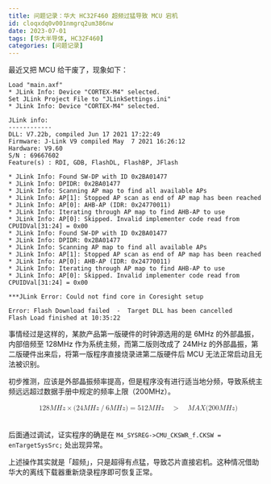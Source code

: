 ```yaml
---
title: 问题记录：华大 HC32F460 超频过猛导致 MCU 宕机
id: cloqxdq0v001nmgrq2um386nw
date: 2023-07-01
tags: [华大半导体, HC32F460]
categories: [问题记录]
---
```


最近又把 MCU 给干废了，现象如下：

```
Load "main.axf"
* JLink Info: Device "CORTEX-M4" selected.
Set JLink Project File to "JLinkSettings.ini"
* JLink Info: Device "CORTEX-M4" selected.

JLink info:
------------
DLL: V7.22b, compiled Jun 17 2021 17:22:49
Firmware: J-Link V9 compiled May  7 2021 16:26:12
Hardware: V9.60
S/N : 69667602
Feature(s) : RDI, GDB, FlashDL, FlashBP, JFlash

* JLink Info: Found SW-DP with ID 0x2BA01477
* JLink Info: DPIDR: 0x2BA01477
* JLink Info: Scanning AP map to find all available APs
* JLink Info: AP[1]: Stopped AP scan as end of AP map has been reached
* JLink Info: AP[0]: AHB-AP (IDR: 0x24770011)
* JLink Info: Iterating through AP map to find AHB-AP to use
* JLink Info: AP[0]: Skipped. Invalid implementer code read from CPUIDVal[31:24] = 0x00
* JLink Info: Found SW-DP with ID 0x2BA01477
* JLink Info: DPIDR: 0x2BA01477
* JLink Info: Scanning AP map to find all available APs
* JLink Info: AP[1]: Stopped AP scan as end of AP map has been reached
* JLink Info: AP[0]: AHB-AP (IDR: 0x24770011)
* JLink Info: Iterating through AP map to find AHB-AP to use
* JLink Info: AP[0]: Skipped. Invalid implementer code read from CPUIDVal[31:24] = 0x00

***JLink Error: Could not find core in Coresight setup

Error: Flash Download failed  -  Target DLL has been cancelled
Flash Load finished at 10:35:22
```

事情经过是这样的，某款产品第一版硬件的时钟源选用的是 6MHz 的外部晶振，内部倍频至 128MHz 作为系统主频，而第二版则改成了 24MHz 的外部晶振，第二版硬件出来后，将第一版程序直接烧录进第二版硬件后 MCU 无法正常启动且无法被识别。

初步推测，应该是外部晶振频率提高，但是程序没有进行适当地分频，导致系统主频远远超过数据手册中规定的频率上限（200MHz）。

<!--
公式使用工具 https://latexlive.com/ 生成
\begin{align}
& 128MHz × (24MHz / 6MHz) = 512MHz \ \ \ > \ \ \ MAX(200MHz) \\
\end{align}
-->
</p>
<math xmlns="http://www.w3.org/1998/Math/MathML" display="block"><mtable displaystyle="true" columnalign="right left right left right left right left right left right left" columnspacing="0em 2em 0em 2em 0em 2em 0em 2em 0em 2em 0em" rowspacing="3pt"><mtr><mtd></mtd><mtd><mn>128</mn><mi>M</mi><mi>H</mi><mi>z</mi><mo>×</mo><mo stretchy="false">(</mo><mn>24</mn><mi>M</mi><mi>H</mi><mi>z</mi><mrow><mo>/</mo></mrow><mn>6</mn><mi>M</mi><mi>H</mi><mi>z</mi><mo stretchy="false">)</mo><mo>=</mo><mn>512</mn><mi>M</mi><mi>H</mi><mi>z</mi><mtext>&nbsp;</mtext><mtext>&nbsp;</mtext><mtext>&nbsp;</mtext><mo>&gt;</mo><mtext>&nbsp;</mtext><mtext>&nbsp;</mtext><mtext>&nbsp;</mtext><mi>M</mi><mi>A</mi><mi>X</mi><mo stretchy="false">(</mo><mn>200</mn><mi>M</mi><mi>H</mi><mi>z</mi><mo stretchy="false">)</mo></mtd></mtr></mtable></math>
<br>

后面通过调试，证实程序的确是在 `M4_SYSREG->CMU_CKSWR_f.CKSW = enTargetSysSrc;` 处出现异常。

上述操作其实就是「超频」，只是超得有点猛，导致芯片直接宕机。这种情况借助华大的离线下载器重新烧录程序即可恢复正常。
